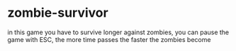 # zombie-survivor
in this game you have to survive longer against zombies, you can pause the game with ESC, the more time passes the faster the zombies become
